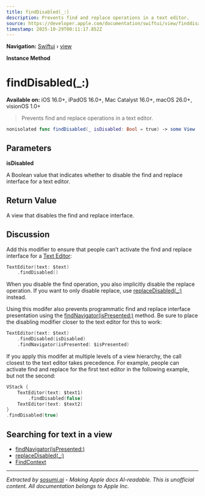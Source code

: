 ```yaml
---
title: findDisabled(_:)
description: Prevents find and replace operations in a text editor.
source: https://developer.apple.com/documentation/swiftui/view/finddisabled(_:)
timestamp: 2025-10-29T00:11:17.852Z
---
```


**Navigation:** [Swiftui](/documentation/swiftui) › [view](/documentation/swiftui/view)

**Instance Method**

# findDisabled(_:)

**Available on:** iOS 16.0+, iPadOS 16.0+, Mac Catalyst 16.0+, macOS 26.0+, visionOS 1.0+

> Prevents find and replace operations in a text editor.

```swift
nonisolated func findDisabled(_ isDisabled: Bool = true) -> some View
```

## Parameters

**isDisabled**

A Boolean value that indicates whether to disable the find and replace interface for a text editor.



## Return Value

A view that disables the find and replace interface.

## Discussion

Add this modifier to ensure that people can’t activate the find and replace interface for a [Text Editor](/documentation/swiftui/texteditor):

```swift
TextEditor(text: $text)
    .findDisabled()
```

When you disable the find operation, you also implicitly disable the replace operation. If you want to only disable replace, use [replaceDisabled(_:)](/documentation/swiftui/view/replacedisabled(_:)) instead.

Using this modifer also prevents programmatic find and replace interface presentation using the [findNavigator(isPresented:)](/documentation/swiftui/view/findnavigator(ispresented:)) method. Be sure to place the disabling modifier closer to the text editor for this to work:

```swift
TextEditor(text: $text)
    .findDisabled(isDisabled)
    .findNavigator(isPresented: $isPresented)
```

If you apply this modifer at multiple levels of a view hierarchy, the call closest to the text editor takes precedence. For example, people can activate find and replace for the first text editor in the following example, but not the second:

```swift
VStack {
    TextEditor(text: $text1)
        .findDisabled(false)
    TextEditor(text: $text2)
}
.findDisabled(true)
```

## Searching for text in a view

- [findNavigator(isPresented:)](/documentation/swiftui/view/findnavigator(ispresented:))
- [replaceDisabled(_:)](/documentation/swiftui/view/replacedisabled(_:))
- [FindContext](/documentation/swiftui/findcontext)

---

*Extracted by [sosumi.ai](https://sosumi.ai) - Making Apple docs AI-readable.*
*This is unofficial content. All documentation belongs to Apple Inc.*

